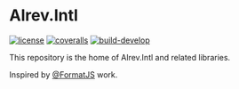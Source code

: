 # Alrev.Intl
[![license](https://img.shields.io/github/license/pointnet/alrev-intl)](https://github.com/pointnet/alrev-intl/blob/master/LICENSE)
[![coveralls](https://coveralls.io/repos/github/pointnet/alrev-intl/badge.svg?branch=develop)](https://coveralls.io/github/pointnet/alrev-intl?branch=develop)
[![build-develop](https://github.com/pointnet/alrev-intl/actions/workflows/build-develop.yml/badge.svg)](https://github.com/pointnet/alrev-intl/actions/workflows/build-develop.yml)

This repository is the home of Alrev.Intl and related libraries.

Inspired by [@FormatJS](https://github.com/formatjs/formatjs) work.